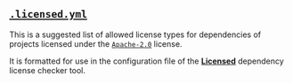 ## [`.licensed.yml`](.licensed.yml)

This is a suggested list of allowed license types for dependencies of projects licensed under the [`Apache-2.0`](https://spdx.org/licenses/Apache-2.0.html) license.

It is formatted for use in the configuration file of the [**Licensed**](https://github.com/github/licensed) dependency license checker tool.
